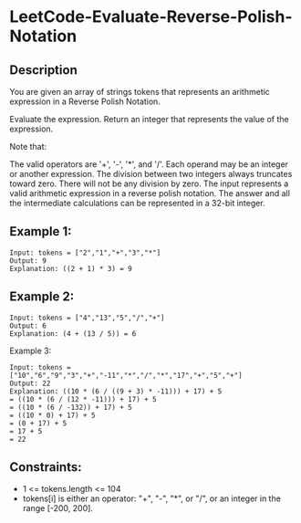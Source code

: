 # LeetCode-Evaluate-Reverse-Polish-Notation

## Description 

You are given an array of strings tokens that represents an arithmetic expression in a Reverse Polish Notation.

Evaluate the expression. Return an integer that represents the value of the expression.

Note that:

The valid operators are '+', '-', '*', and '/'.
Each operand may be an integer or another expression.
The division between two integers always truncates toward zero.
There will not be any division by zero.
The input represents a valid arithmetic expression in a reverse polish notation.
The answer and all the intermediate calculations can be represented in a 32-bit integer.


## Example 1:

```
Input: tokens = ["2","1","+","3","*"]
Output: 9
Explanation: ((2 + 1) * 3) = 9
```
## Example 2:

```
Input: tokens = ["4","13","5","/","+"]
Output: 6
Explanation: (4 + (13 / 5)) = 6

```
Example 3:

```
Input: tokens = ["10","6","9","3","+","-11","*","/","*","17","+","5","+"]
Output: 22
Explanation: ((10 * (6 / ((9 + 3) * -11))) + 17) + 5
= ((10 * (6 / (12 * -11))) + 17) + 5
= ((10 * (6 / -132)) + 17) + 5
= ((10 * 0) + 17) + 5
= (0 + 17) + 5
= 17 + 5
= 22

```

## Constraints:

* 1 <= tokens.length <= 104
* tokens[i] is either an operator: "+", "-", "*", or "/", or an integer in the range [-200, 200].
